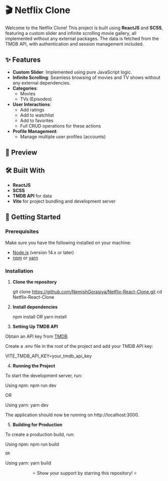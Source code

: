 # 🎬 Netflix Clone

Welcome to the Netflix Clone! This project is built using **ReactJS** and **SCSS**, featuring a custom slider and infinite scrolling movie gallery, all implemented without any external packages. The data is fetched from the TMDB API, with authentication and session management included.

## ✨ Features

- **Custom Slider**: Implemented using pure JavaScript logic.
- **Infinite Scrolling**: Seamless browsing of movies and TV shows without any external dependencies.
- **Categories**:
  - Movies
  - TVs (Episodes)
- **User Interactions**:
  - Add ratings
  - Add to watchlist
  - Add to favorites
  - Full CRUD operations for these actions
- **Profile Management**:
  - Manage multiple user profiles (accounts)

## 🎥 Preview

## 🛠️ Built With

- **ReactJS**
- **SCSS**
- **TMDB API** for data
- **Vite** for project bundling and development server

## 🚀 Getting Started

### Prerequisites

Make sure you have the following installed on your machine:

- [Node.js](https://nodejs.org/) (version 14.x or later)
- [npm](https://www.npmjs.com/) or [yarn](https://yarnpkg.com/)

### Installation

1. **Clone the repository**

   git clone https://github.com/NemishGorasiya/Netflix-React-Clone.git
   cd Netflix-React-Clone

2. **Install dependencies**

   npm install
   OR
   yarn install

3. **Setting Up TMDB API**

Obtain an API key from <a href="https://www.themoviedb.org/" target="_blank">TMDB</a>.

Create a .env file in the root of the project and add your TMDB API key:

VITE_TMDB_API_KEY=your_tmdb_api_key

4. **Running the Project**

To start the development server, run:

Using npm:
npm run dev

OR

Using yarn:
yarn dev

The application should now be running on http://localhost:3000.

5. **Building for Production**

To create a production build, run:

Using npm: npm run build

    OR

Using yarn: yarn build

<div align="center">
⭐ Show your support by starring this repository! ⭐
</div>
